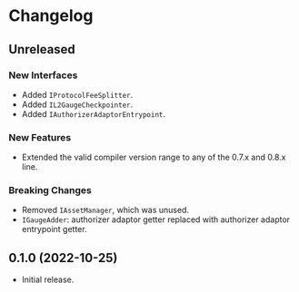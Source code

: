 # Changelog

## Unreleased

### New Interfaces

- Added `IProtocolFeeSplitter`.
- Added `IL2GaugeCheckpointer`.
- Added `IAuthorizerAdaptorEntrypoint`.

### New Features

- Extended the valid compiler version range to any of the 0.7.x and 0.8.x line.

### Breaking Changes

- Removed `IAssetManager`, which was unused.
- `IGaugeAdder`: authorizer adaptor getter replaced with authorizer adaptor entrypoint getter.

## 0.1.0 (2022-10-25)

- Initial release.
